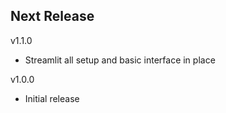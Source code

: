 Next Release
-

v1.1.0
* Streamlit all setup and basic interface in place

v1.0.0
* Initial release


